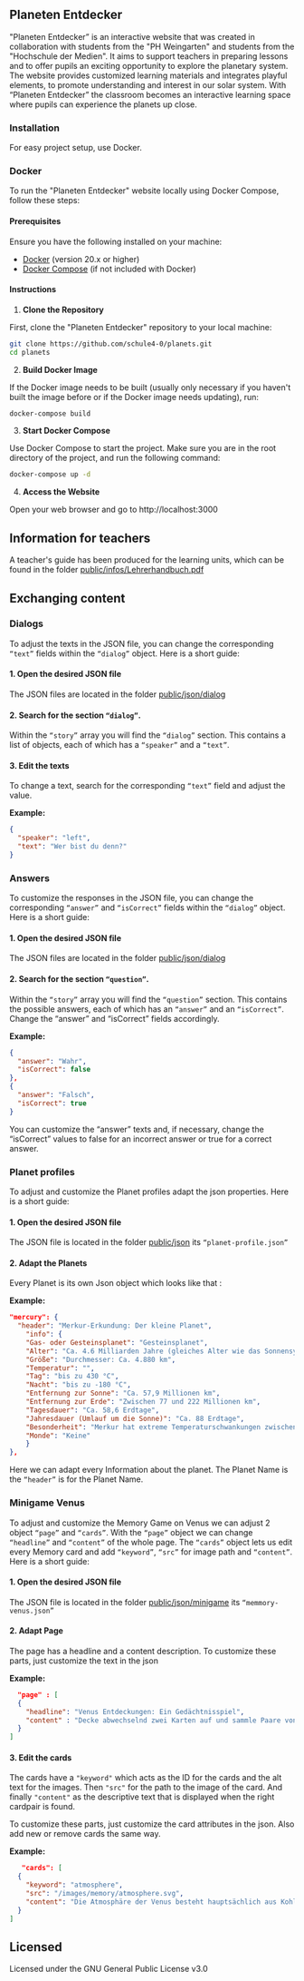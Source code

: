 ## Planeten Entdecker

"Planeten Entdecker” is an interactive website that was created in collaboration with students
from the "PH Weingarten" and students from the "Hochschule der Medien".
It aims to support teachers in preparing lessons and to offer pupils an exciting opportunity to explore the planetary system.
The website provides customized learning materials and integrates playful elements,
to promote understanding and interest in our solar system. With “Planeten Entdecker”
the classroom becomes an interactive learning space where pupils can experience the planets up close.



### Installation

For easy project setup, use Docker.

### Docker

To run the "Planeten Entdecker" website locally using Docker Compose, follow these steps:

#### Prerequisites

Ensure you have the following installed on your machine:

- [Docker](https://www.docker.com/get-started) (version 20.x or higher)
- [Docker Compose](https://docs.docker.com/compose/install/) (if not included with Docker)

#### Instructions

1. **Clone the Repository**

  First, clone the "Planeten Entdecker" repository to your local machine:

   ```bash
   git clone https://github.com/schule4-0/planets.git
   cd planets
   ```
   

2. **Build Docker Image**

If the Docker image needs to be built (usually only necessary if you haven't built the 			   image before or if the Docker image needs updating), run:

 ```bash 
docker-compose build
```

3. **Start Docker Compose**

Use Docker Compose to start the project. Make sure you are in the root directory of the project, and run the following command:

```bash
docker-compose up -d
```


4. **Access the Website**

Open your web browser and go to http://localhost:3000



##  Information for teachers

A teacher's guide has been produced for the learning units, which can be found in the folder [public/infos/Lehrerhandbuch.pdf](https://github.com/schule4-0/planets/tree/main/public/infos/Lehrerhandbuch.pdf)

## Exchanging content


### Dialogs

To adjust the texts in the JSON file, you can change the corresponding `“text”` fields within the `“dialog”` object. Here is a short guide:

#### 1. Open the desired JSON file
The JSON files are located in the folder  [public/json/dialog](https://github.com/schule4-0/planets/tree/main/public/json/dialog)

#### 2. Search for the section `“dialog”`.
Within the `“story”` array you will find the `“dialog”` section. This contains a list of objects, each of which has a `“speaker”` and a `“text”`.
#### 3. Edit the texts
To change a text, search for the corresponding `“text”` field and adjust the value.

**Example:**
```json
{
  "speaker": "left",
  "text": "Wer bist du denn?"
}
````

### Answers

To customize the responses in the JSON file, you can change the corresponding `“answer”` and `“isCorrect”` fields within the `“dialog”` object. Here is a short guide:

#### 1. Open the desired JSON file
The JSON files are located in the folder [public/json/dialog](https://github.com/schule4-0/planets/tree/main/public/json/dialog)


#### 2. Search for the section `“question”`.
Within the `“story”` array you will find the `“question”` section. This contains the possible answers, each of which has an `“answer”` and an `“isCorrect”`.
Change the “answer” and “isCorrect” fields accordingly. 

**Example:**
```json
{
  "answer": "Wahr",
  "isCorrect": false
},
{
  "answer": "Falsch",
  "isCorrect": true
}
````
You can customize the “answer” texts and, if necessary, change the “isCorrect”
values to false for an incorrect answer or true for a correct answer.

### Planet profiles
To adjust and customize the Planet profiles adapt the json properties. Here is a short guide:

#### 1. Open the desired JSON file
The JSON file is located in the folder [public/json](https://github.com/schule4-0/planets/tree/main/public/json)
its `“planet-profile.json”`

#### 2. Adapt the Planets
Every Planet is its own Json object which looks like that :

**Example:**
```json
"mercury": {
  "header": "Merkur-Erkundung: Der kleine Planet",
    "info": {
    "Gas- oder Gesteinsplanet": "Gesteinsplanet",
    "Alter": "Ca. 4.6 Milliarden Jahre (gleiches Alter wie das Sonnensystem)",
    "Größe": "Durchmesser: Ca. 4.880 km",
    "Temperatur": "",
    "Tag": "bis zu 430 °C",
    "Nacht": "bis zu -180 °C",
    "Entfernung zur Sonne": "Ca. 57,9 Millionen km",
    "Entfernung zur Erde": "Zwischen 77 und 222 Millionen km",
    "Tagesdauer": "Ca. 58,6 Erdtage",
    "Jahresdauer (Umlauf um die Sonne)": "Ca. 88 Erdtage",
    "Besonderheit": "Merkur hat extreme Temperaturschwankungen zwischen Tag und Nacht und keine Atmosphäre, die diese Schwankungen ausgleichen könnte.",
    "Monde": "Keine"
    }
},
````

Here we can adapt every Information about the planet. The Planet Name is the `“header”` is for the Planet Name.

### Minigame Venus

To adjust and customize the Memory Game on Venus we can adjust 2 object `“page”` and `“cards”`. With the `“page”` object we can change `“headline”` and `“content”` of the whole page.
The `“cards”` object lets us edit every Memory card and add `“keyword”`, `“src”` for image path and `“content”`. Here is a short guide:

#### 1. Open the desired JSON file
The JSON file is located in the folder [public/json/minigame](https://github.com/schule4-0/planets/tree/main/public/json/minigame)
its `“memmory-venus.json”`
#### 2. Adapt Page
The page has a headline and a content description. To customize these parts, just customize the text in the json

**Example:**
```json
  "page" : [
  {
    "headline": "Venus Entdeckungen: Ein Gedächtnisspiel",
    "content" : "Decke abwechselnd zwei Karten auf und sammle Paare von passenden Bildern, um mehr über die Venus zu lernen."
  }
]
````

#### 3. Edit the cards
The cards have a `"keyword"` which acts as the ID for the cards and the alt text for the images.
Then `"src"` for the path to the image of the card.
And finally `"content"` as the descriptive text that is displayed when the right cardpair is found.

To customize these parts, just customize the card attributes in the json. Also add new or remove cards the same way.

**Example:**
```json
   "cards": [
  {
    "keyword": "atmosphere",
    "src": "/images/memory/atmosphere.svg",
    "content": "Die Atmosphäre der Venus besteht hauptsächlich aus Kohlendioxid und erzeugt einen starken Treibhauseffekt."
  }
]
````


## Licensed
Licensed under the GNU General Public License v3.0
